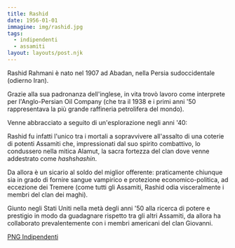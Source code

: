 ```yaml
---
title: Rashid
date: 1956-01-01
immagine: img/rashid.jpg
tags:
  - indipendenti
  - assamiti
layout: layouts/post.njk
---
```

Rashid Rahmani è nato nel 1907 ad Abadan, nella Persia sudoccidentale (odierno Iran).

Grazie alla sua padronanza dell'inglese, in vita trovò lavoro come interprete per l'Anglo-Persian Oil Company (che tra il 1938 e i primi anni '50 rappresentava la più grande raffineria petrolifera del mondo).

Venne abbracciato a seguito di un'esplorazione negli anni '40: 

Rashid fu infatti l'unico tra i mortali a sopravvivere all'assalto di una coterie di potenti Assamiti che, impressionati dal suo spirito combattivo, lo condussero nella mitica Alamut, la sacra fortezza del clan dove venne addestrato come _hashshashin_.

Da allora è un sicario al soldo del miglior offerente: praticamente chiunque sia in grado di fornire sangue vampirico e protezione economico-politica, ad eccezione dei Tremere (come tutti gli Assamiti, Rashid odia visceralmente i membri del clan dei maghi).

Giunto negli Stati Uniti nella metà degli anni '50 alla ricerca di potere e prestigio in modo da guadagnare rispetto tra gli altri Assamiti, da allora ha collaborato prevalentemente con i membri americani del clan Giovanni. 


<a href="http://xabacadabra.com/cursed-legacy/png-indipendenti.html" class="button back">PNG Indipendenti</a> 
